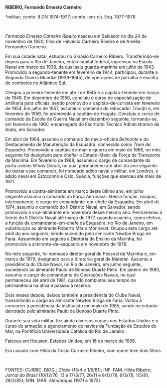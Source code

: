 **RIBEIRO, Fernando Ernesto Carneiro**

\*militar; comte. II DN 1974-1977; comte.-em-ch. Esq. 1977-1978.

 

*Fernando Ernesto Carneiro Ribeiro* nasceu em Salvador no dia 24 de
novembro de 1920, filho de Helvécio Carneiro Ribeiro e de Amélia
Fernandes Carneiro.

Em sua cidade natal, estudou no Ginásio Carneiro Ribeiro.
Transferindo-se depois para o Rio de Janeiro, então capital federal,
ingressou na Escola Naval em março de 1938, da qual saiu guarda-marinha
em julho de 1943. Promovido a segundo-tenente em fevereiro de 1944,
participou, durante a Segunda Guerra Mundial (1939-1945), de operações
de patrulha e escolta de comboios no Atlântico Sul.

Chegou a primeiro-tenente em abril de 1945 e a capitão-tenente em março
de 1948. Em dezembro de 1950, concluiu o curso de especialização de
artilharia para oficiais, sendo promovido a capitão-de-corveta em
fevereiro de 1954. Em julho de 1957, assumiu o comando do rebocador
*Triunfo* e, em fevereiro de 1959, foi promovido a capitão-de-fragata.
Concluiu o curso de comando da Escola de Guerra Naval em dezembro
seguinte, tornando-se, em fevereiro de 1960, encarregado do Escritório
Técnico Administrativo de Aratu, em Salvador.

Em abril de 1964, assumiu o comando do navio-oficina *Belmonte* e do
Destacamento de Manutenção da Esquadra, conhecido como *Trem da
Esquadra*. Promovido a capitão-de-mar-e-guerra em maio de 1966, no mês
seguinte foi designado para chefiar o Estado-Maior da Força de
Transporte da Marinha. Em fevereiro de 1968, assumiu o cargo de
comandante do porta-aviões *Minas Gerais*, no qual permaneceu até abril
do ano seguinte. Ao deixar esse comando, foi nomeado adido naval e
militar, em Londres, e adido naval em Estocolmo e Oslo, Suécia, funções
que exerceu até maio de 1971.

Promovido a contra-almirante em março deste último ano, em julho
seguinte assumiu o comando da Força Aeronaval. Nessa função, ocupou,
interinamente, o cargo de comandante-em-chefe da Esquadra. Em abril de
1974, assumiu o comando do II Distrito Naval, em Salvador, sendo
promovido a vice-almirante em novembro desse mesmo ano. Permaneceu à
frente do II Distrito Naval até março de 1977, quando assumiu, como
efetivo, a função de comandante-em-chefe da Esquadra, no Rio de Janeiro,
em substituição ao almirante Roberto Mário Monnerat. Ocupou este cargo
até abril do ano seguinte, sendo sucedido pelo almirante Newton Braga de
Faria. Assumindo em seguida a Diretoria de Ensino da Marinha, foi
promovido a almirante-de-esquadra em novembro de 1978.

No mês seguinte, foi nomeado diretor-geral de Pessoal da Marinha e, em
março de 1979, designado para a diretoria-geral de Material. Assumiu a
presidência do Clube Naval, no Rio de Janeiro, em junho seguinte,
sucedendo ao almirante Paulo de Bonoso Duarte Pinto. Em janeiro de 1980,
assumiu o cargo de comandante de Operações Navais, no qual permaneceu
até abril de 1981, quando completou seu tempo de permanência na ativa e
passou à reserva.

Dois meses depois, deixou também a presidência do Clube Naval,
transmitindo o cargo ao almirante Newton Braga de Faria. Voltou a
concorrer à presidência da instituição em maio de 1985, sendo no entanto
derrotado pelo almirante Paulo de Bonoso Duarte Pinto.

Durante sua vida militar, fez ainda diversos cursos nos Estados Unidos e
o curso de armação e agenciamento de navios da Fundação de Estudos do
Mar, na Pontifícia Universidade Católica do Rio de Janeiro.

Faleceu em Houston, Estados Unidos, em 16 de março de 1996.

Era casado com Hilda da Costa Carneiro Ribeiro, com quem teve dois
filhos.

 

FONTES: CURRIC. BIOG.; *Globo* (15/4 e 1/5/81); INF. FAM. Hilda Ribeiro;
*Jornal do Brasil* (10/12/76, 13 e 17/3/77, 26/11 e 8/12/78, 9/3/79,
1/5/81, 28/2/85); MIN. MAR. *Almanaque* (1971 e 1972).

 
